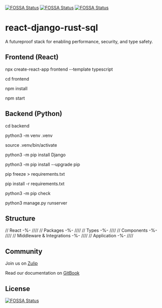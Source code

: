 [![FOSSA Status](https://app.fossa.com/api/projects/git%2Bgithub.com%2Fheyitsjoealongi%2Freact-django-rust-sql.svg?type=shield&issueType=license)](https://app.fossa.com/projects/git%2Bgithub.com%2Fheyitsjoealongi%2Freact-django-rust-sql?ref=badge_shield&issueType=license)
[![FOSSA Status](https://app.fossa.com/api/projects/git%2Bgithub.com%2Fheyitsjoealongi%2Freact-django-rust-sql.svg?type=shield&issueType=security)](https://app.fossa.com/projects/git%2Bgithub.com%2Fheyitsjoealongi%2Freact-django-rust-sql?ref=badge_shield&issueType=security)
[![FOSSA Status](https://app.fossa.com/api/projects/git%2Bgithub.com%2Fheyitsjoealongi%2Freact-django-rust-sql.svg?type=small)](https://app.fossa.com/projects/git%2Bgithub.com%2Fheyitsjoealongi%2Freact-django-rust-sql?ref=badge_small)

# react-django-rust-sql

A futureproof stack for enabling performance, security, and type safety.

## Frontend (React)

npx create-react-app frontend --template typescript

cd frontend

npm install

npm start

## Backend (Python)

cd backend

python3 -m venv .venv

source .venv/bin/activate

python3 -m pip install Django

python3 -m pip install --upgrade pip

pip freeze > requirements.txt

pip install -r requirements.txt

python3 -m pip check

python3 manage.py runserver

## Structure

// React -%- ////
// Packages -%- ////
// Types -%- ////
// Components -%- ////
// Middleware & Integrations -%- ////
// Application -%- ////

## Community

Join us on [Zulip](https://availednetwork.zulipchat.com/#narrow/channel/484262-general/)

Read our documentation on [GitBook](https://availed-network.gitbook.io/availednetwork-documentation/)

## License

[![FOSSA Status](https://app.fossa.com/api/projects/git%2Bgithub.com%2Fheyitsjoealongi%2Freact-django-rust-sql.svg?type=large&issueType=license)](https://app.fossa.com/projects/git%2Bgithub.com%2Fheyitsjoealongi%2Freact-django-rust-sql?ref=badge_large&issueType=license)

